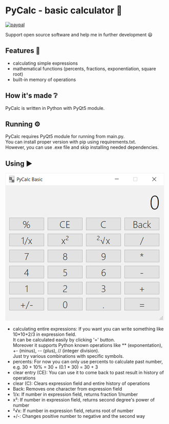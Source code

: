 # PyCalc - basic calculator 🧮
[![paypal](https://www.paypalobjects.com/en_US/i/btn/btn_donate_SM.gif)](https://www.paypal.com/cgi-bin/webscr?cmd=_s-xclick&hosted_button_id=3KAJXTAYQC7BW)

Support open source software and help me in further development 😃
## Features 📝
- calculating simple expressions
- mathematical functions (percents, fractions, exponentiation, square root)
- built-in memory of operations  

## How it's made ❔
PyCalc is written in Python with PyQt5 module. 
## Running ⚙️
PyCalc requires PyQt5 module for running from main.py.<br>
You can install proper version with pip using requirements.txt.<br> 
However, you can use .exe file and skip installing needed dependencies. 
## Using ▶️
![calcWindow](images/calcWindow.png)

- calculating entire expressions: 
If you want you can write something like 10*10+2/3 in expression field.<br>
It can be calculated easily by clicking '=' button.<br>
Moreover it supports Python known operations like ** (exponentation), +- (minus), -- (plus), // (integer division).<br>
Just try various combinations with specific symbols.
- percents: 
For now you can only use percents to calculate past number, 
e.g. 30 + 10% = 30 + (0.1 * 30) = 30 + 3 
- clear entry (CE):
You can use it to come back to past result in history of operations 
- clear (C):
Clears expression field and entire history of operations
- Back:
Removes one character from expression field 
- 1/x: 
If number in expression field, returns fraction 1/number
- x²:
If number in expression field, returns second degree's power of number 
- ²√x:
If number in expression field, returns root of number 
- +/-:
Changes positive number to negative and the second way
